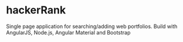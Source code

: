 # hackerRank
Single page application for searching/adding web portfolios. Build with AngularJS, Node.js, Angular Material and Bootstrap
